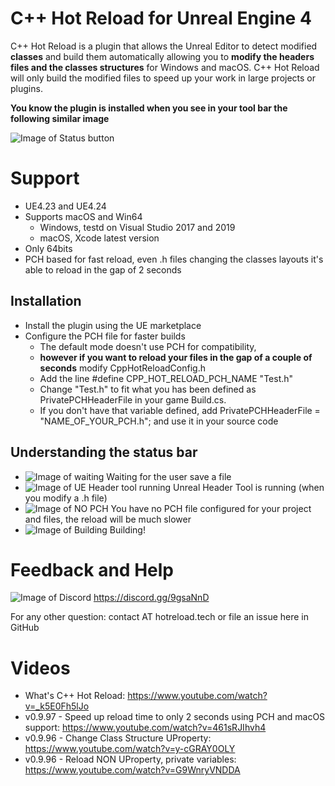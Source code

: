 # C++ Hot Reload for Unreal Engine 4
C++ Hot Reload is a plugin that allows the Unreal Editor to detect modified **classes** and build them automatically allowing you to **modify the headers files and the classes structures** for Windows and macOS. C++ Hot Reload will only build the modified files to speed up your work in large projects or plugins. 

**You know the plugin is installed when you see in your tool bar the following similar image**

![Image of Status button](https://github.com/CppHotReload/UE4/blob/master/images/toolbar.jpg?raw=true)

# Support
* UE4.23 and UE4.24
* Supports macOS and Win64
   * Windows, testd on Visual Studio 2017 and 2019
   * macOS, Xcode latest version
* Only 64bits
* PCH based for fast reload, even .h files changing the classes layouts it's able to reload in the gap of 2 seconds

## Installation
* Install the plugin using the UE marketplace
* Configure the PCH file for faster builds
  * The default mode doesn't use PCH for compatibility, 
  * **however if you want to reload your files in the gap of a couple of seconds** modify CppHotReloadConfig.h 
  * Add the line #define CPP_HOT_RELOAD_PCH_NAME "Test.h"
  * Change "Test.h" to fit what you has been defined as PrivatePCHHeaderFile in your game Build.cs. 
  * If you don't have that variable defined, add PrivatePCHHeaderFile = "NAME_OF_YOUR_PCH.h"; and use it in your source code

## Understanding the status bar 
* ![Image of waiting](https://github.com/CppHotReload/UE4/blob/master/images/ToolBar_Icon_40_waiting.png?raw=true) Waiting for the user save a file 
* ![Image of UE Header tool running](https://github.com/CppHotReload/UE4/blob/master/images/ToolBar_Icon_40_ue_tool.png?raw=true) Unreal Header Tool is running (when you modify a .h file)
* ![Image of NO PCH](https://github.com/CppHotReload/UE4/blob/master/images/ToolBar_Icon_40_no_pch_1.png?raw=true) You have no  PCH file configured for your project and files, the reload will be much slower
* ![Image of Building](https://github.com/CppHotReload/UE4/blob/master/images/ToolBar_Icon_40_1.png?raw=true) Building!

# Feedback and Help
![Image of Discord](https://discordapp.com/assets/e4923594e694a21542a489471ecffa50.svg)
https://discord.gg/9gsaNnD

For any other question: contact AT hotreload.tech or file an issue here in GitHub
# Videos
* What's C++ Hot Reload: https://www.youtube.com/watch?v=_k5E0Fh5lJo
* v0.9.97 - Speed up reload time to only 2 seconds using PCH and macOS support: https://www.youtube.com/watch?v=461sRJIhvh4
* v0.9.96 - Change Class Structure UProperty: https://www.youtube.com/watch?v=y-cGRAY0OLY
* v0.9.96 - Reload NON UProperty, private variables: https://www.youtube.com/watch?v=G9WnryVNDDA

